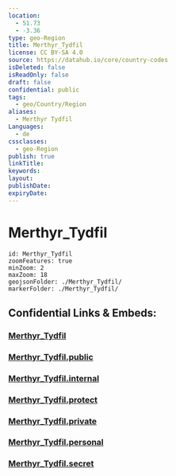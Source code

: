 ```yaml
---
location:
  - 51.73
  - -3.36
type: geo-Region
title: Merthyr_Tydfil
license: CC BY-SA 4.0
source: https://datahub.io/core/country-codes
isDeleted: false
isReadOnly: false
draft: false
confidential: public
tags:
  - geo/Country/Region
aliases:
  - Merthyr Tydfil
Languages:
  - de
cssclasses:
  - geo-Region
publish: true
linkTitle:
keywords:
layout:
publishDate:
expiryDate:
---
```


# Merthyr_Tydfil

```leaflet
id: Merthyr_Tydfil
zoomFeatures: true 
minZoom: 2 
maxZoom: 18
geojsonFolder: ./Merthyr_Tydfil/
markerFolder: ./Merthyr_Tydfil/
```


## Confidential Links & Embeds: 

### [Merthyr_Tydfil](/_Standards/Earth/Continent/Europe/Europe~North/UK/Wales/counties~Wales/Merthyr_Tydfil.md) 

### [Merthyr_Tydfil.public](/_public/Earth/Continent/Europe/Europe~North/UK/Wales/counties~Wales/Merthyr_Tydfil.public.md) 

### [Merthyr_Tydfil.internal](/_internal/Earth/Continent/Europe/Europe~North/UK/Wales/counties~Wales/Merthyr_Tydfil.internal.md) 

### [Merthyr_Tydfil.protect](/_protect/Earth/Continent/Europe/Europe~North/UK/Wales/counties~Wales/Merthyr_Tydfil.protect.md) 

### [Merthyr_Tydfil.private](/_private/Earth/Continent/Europe/Europe~North/UK/Wales/counties~Wales/Merthyr_Tydfil.private.md) 

### [Merthyr_Tydfil.personal](/_personal/Earth/Continent/Europe/Europe~North/UK/Wales/counties~Wales/Merthyr_Tydfil.personal.md) 

### [Merthyr_Tydfil.secret](/_secret/Earth/Continent/Europe/Europe~North/UK/Wales/counties~Wales/Merthyr_Tydfil.secret.md)

